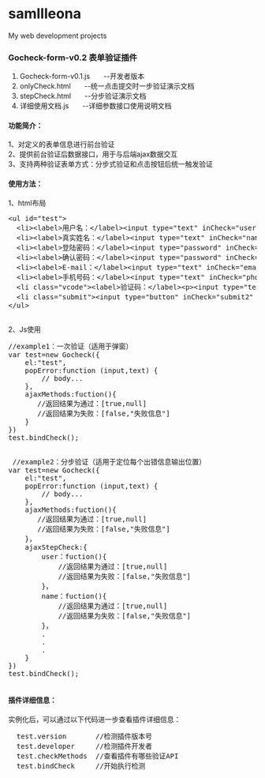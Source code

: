 # samllleona
My web development projects
<h3>Gocheck-form-v0.2 表单验证插件</h3>
<ol>
 <li>Gocheck-form-v0.1.js &nbsp;&nbsp;&nbsp;&nbsp;&nbsp;&nbsp;--开发者版本</li>
 <li>onlyCheck.html &nbsp;&nbsp;&nbsp;&nbsp;&nbsp;&nbsp;--统一点击提交时一步验证演示文档</li>
 <li>stepCheck.html &nbsp;&nbsp;&nbsp;&nbsp;&nbsp;&nbsp;--分步验证演示文档</li>
 <li>详细使用文档.js &nbsp;&nbsp;&nbsp;&nbsp;&nbsp;&nbsp;--详细参数接口使用说明文档</li>
</ol>
<h4>功能简介：</h4>
  1、对定义的表单信息进行前台验证<br/>
  2、提供前台验证后数据接口，用于与后端ajax数据交互<br/>
  3、支持两种验证表单方式：分步式验证和点击按钮后统一触发验证
 <h4>使用方法：</h4>
 1、html布局
 <pre>
&lt;ul id=&quot;test&quot;&gt;
  &lt;li&gt;&lt;label&gt;用户名：&lt;/label&gt;&lt;input type=&quot;text&quot; inCheck=&quot;user&quot; /&gt;&lt;/li&gt;
  &lt;li&gt;&lt;label&gt;真实姓名：&lt;/label&gt;&lt;input type=&quot;text&quot; inCheck=&quot;name&quot; /&gt;&lt;/li&gt;
  &lt;li&gt;&lt;label&gt;登陆密码：&lt;/label&gt;&lt;input type=&quot;password&quot; inCheck=&quot;password&quot; /&gt;&lt;/li&gt;
  &lt;li&gt;&lt;label&gt;确认密码：&lt;/label&gt;&lt;input type=&quot;password&quot; inCheck=&quot;againpw&quot; /&gt;&lt;/li&gt;
  &lt;li&gt;&lt;label&gt;E-mail：&lt;/label&gt;&lt;input type=&quot;text&quot; inCheck=&quot;email&quot; /&gt;&lt;/li&gt;
  &lt;li&gt;&lt;label&gt;手机号码：&lt;/label&gt;&lt;input type=&quot;text&quot; inCheck=&quot;phone&quot; /&gt;&lt;/li&gt;
  &lt;li class=&quot;vcode&quot;&gt;&lt;label&gt;验证码：&lt;/label&gt;&lt;p&gt;&lt;input type=&quot;text&quot; inCheck=&quot;vercode&quot; /&gt;&lt;img src=&quot;&quot; alt=&quot;8855&quot;&gt;&lt;/span&gt;&lt;/p&gt;&lt;/li&gt;
  &lt;li class=&quot;submit&quot;&gt;&lt;input type=&quot;button&quot; inCheck=&quot;submit2&quot; value=&quot;注册&quot; /&gt;&lt;/li&gt;
&lt;/ul&gt;
 </pre>

 2、Js使用
 <pre>
//example1：一次验证（适用于弹窗）
var test=new Gocheck({
	el:"test",
	popError:function (input,text) {
		// body...
	},
	ajaxMethods:fuction(){
	   //返回结果为通过：[true,null]
	   //返回结果为失败：[false,"失败信息"]
	}
})
test.bindCheck();
 </pre>
 <pre>
 //example2：分步验证（适用于定位每个出错信息输出位置）
var test=new Gocheck({
	el:"test",
	popError:function (input,text) {
		// body...
	},
	ajaxMethods:fuction(){
	   //返回结果为通过：[true,null]
	   //返回结果为失败：[false,"失败信息"]
	}，
	ajaxStepCheck:{
		user：fuction(){
	   		//返回结果为通过：[true,null]
	   		//返回结果为失败：[false,"失败信息"]
		}，
		name：fuction(){
	   		//返回结果为通过：[true,null]
	   		//返回结果为失败：[false,"失败信息"]
		}，
		.
		.
		.
	}
})
test.bindCheck();
 </pre>
  <h4>插件详细信息：</h4>
  实例化后，可以通过以下代码进一步查看插件详细信息：
  <pre>
  test.version       //检测插件版本号
  test.developer     //检测插件开发者
  test.checkMethods  //查看插件有哪些验证API
  test.bindCheck     //开始执行检测
  </pre>
